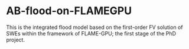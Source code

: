 # AB-flood-on-FLAMEGPU

This is the integrated flood model based on the first-order FV solution of SWEs within the framework of FLAME-GPU; 
the first stage of the PhD project.

